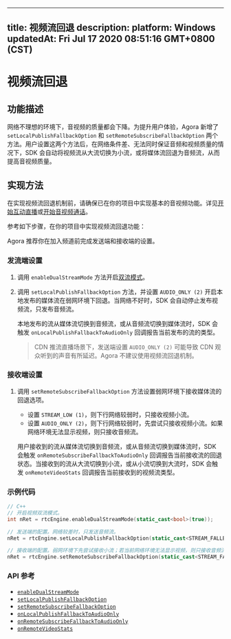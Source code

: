 
---
title: 视频流回退
description: 
platform: Windows
updatedAt: Fri Jul 17 2020 08:51:16 GMT+0800 (CST)
---
# 视频流回退
## 功能描述

网络不理想的环境下，音视频的质量都会下降。为提升用户体验，Agora 新增了 `setLocalPublishFallbackOption` 和 `setRemoteSubscribeFallbackOption` 两个方法。用户设置这两个方法后，在网络条件差、无法同时保证音频和视频质量的情况下，SDK 会自动将视频流从大流切换为小流，或将媒体流回退为音频流，从而提高音视频质量。

## 实现方法

在实现视频流回退机制前，请确保已在你的项目中实现基本的音视频功能。详见[开始互动直播](../../cn/Video/start_live_windows.md)或[开始音视频通话](../../cn/Video/start_call_windows.md)。

参考如下步骤，在你的项目中实现视频流回退功能：

<div class="alert note">Agora 推荐你在加入频道前完成发送端和接收端的设置。</div>

### 发流端设置

1. 调用 `enableDualStreamMode` 方法开启[双流模式](https://docs.agora.io/cn/Agora%20Platform/terms?platform=All%20Platforms#a-name-duala双流模式)。

2. 调用 `setLocalPublishFallbackOption` 方法，并设置 `AUDIO_ONLY (2)` 开启本地发布的媒体流在弱网环境下回退。当网络不好时，SDK 会自动停止发布视频流，只发布音频流。

   本地发布的流从媒体流切换到音频流，或从音频流切换到媒体流时，SDK 会触发 `onLocalPublishFallbackToAudioOnly` 回调报告当前发布的流的类型。

   > CDN 推流直播场景下，发送端设置 `AUDIO_ONLY (2)` 可能导致 CDN 观众听到的声音有所延迟。Agora 不建议使用视频流回退机制。

### 接收端设置

1. 调用 `setRemoteSubscribeFallbackOption` 方法设置弱网环境下接收媒体流的回退选项。

   - 设置 `STREAM_LOW (1)`，则下行网络较弱时，只接收视频小流。
   - 设置 `AUDIO_ONLY (2)`，则下行网络较弱时，先尝试只接收视频小流。如果网络环境无法显示视频，则只接收音频流。

   用户接收到的流从媒体流切换到音频流，或从音频流切换到媒体流时，SDK 会触发 `onRemoteSubscribeFallbackToAudioOnly` 回调报告当前接收流的回退状态。当接收到的流从大流切换到小流，或从小流切换到大流时，SDK 会触发 `onRemoteVideoStats` 回调报告当前接收到的视频流类型。

### 示例代码

```c++
// C++
// 开启视频双流模式。
int nRet = rtcEngine.enableDualStreamMode(static_cast<bool>(true));

// 发送端的配置。网络较差时，只发送音频流。
nRet = rtcEngine.setLocalPublishFallbackOption(static_cast<STREAM_FALLBACK_OPTIONS>(STREAM_FALLBACK_OPTION_AUDIO_ONLY));

// 接收端的配置。弱网环境下先尝试接收小流；若当前网络环境无法显示视频，则只接收音频流。
nRet = rtcEngine.setRemoteSubscribeFallbackOption(static_cast<STREAM_FALLBACK_OPTIONS>(STREAM_FALLBACK_OPTION_AUDIO_ONLY));
```

### API 参考

- [`enableDualStreamMode`](https://docs.agora.io/cn/Video/API%20Reference/cpp/classagora_1_1rtc_1_1_i_rtc_engine.html#a72846f5bf13726e7a61497e2fef65972)
- [`setLocalPublishFallbackOption`](https://docs.agora.io/cn/Video/API%20Reference/cpp/classagora_1_1rtc_1_1_i_rtc_engine.html#a6f411291eb8b834442b44361f78fa81f)
- [`setRemoteSubscribeFallbackOption`](https://docs.agora.io/cn/Video/API%20Reference/cpp/classagora_1_1rtc_1_1_i_rtc_engine.html#afd251e3f353a31d470ff9e60c3c3c5de)
- [`onLocalPublishFallbackToAudioOnly`](https://docs.agora.io/cn/Video/API%20Reference/cpp/classagora_1_1rtc_1_1_i_rtc_engine_event_handler.html#ace4279c4d87c23a1fecc3eb8e862a513)
- [`onRemoteSubscribeFallbackToAudioOnly`](https://docs.agora.io/cn/Video/API%20Reference/cpp/classagora_1_1rtc_1_1_i_rtc_engine_event_handler.html#a7ee343146ad6e3f120bd04a7a6fdda74)
- [`onRemoteVideoStats`](https://docs.agora.io/cn/Video/API%20Reference/cpp/classagora_1_1rtc_1_1_i_rtc_engine_event_handler.html#a7163ffb650852be270ba0215b596d968)
